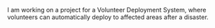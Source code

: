 I am working on a project for a Volunteer Deployment System, where volunteers can automatically deploy to affected areas after a disaster.
